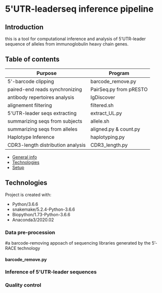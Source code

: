 # 5'UTR-leaderseq inference pipeline
## Introduction
this is a tool for computational inference and analysis of 5’UTR-leader sequence of alleles from immunoglobulin heavy chain genes. 

## Table of contents
Purpose | Program
------------ | ------------- 
5'-barcode clipping | barcode_remove.py
paired-end reads synchronizing | PairSeq.py from pRESTO
antibody repertoires analysis| IgDiscover
alignement filtering | filtered.sh
5'UTR-leader seqs extracting | extract_UL.py
summarizing seqs from subjects | allele.sh
summarizing seqs from alleles | aligned.py & count.py
Haplotype Inference  | haplotyping.py
CDR3-length distribution analysis | CDR3_length.py

* [General info](#general-info)
* [Technologies](#technologies)
* [Setup](#setup)

## Technologies
Project is created with:
* Python/3.6.6
* snakemake/5.2.4-Python-3.6.6
* Biopython/1.73-Python-3.6.6
* Anaconda3/2020.02


### Data pre-procession 
#a barcode-removing appoach of sequencing libraries generated by the 5’-RACE technology 
#### barcode_remove.py


### Inference of 5'UTR-leader sequences

### Quality control
